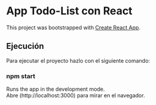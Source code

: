 # App Todo-List con React

This project was bootstrapped with [Create React App](https://github.com/facebook/create-react-app).

## Ejecución

Para ejecutar el proyecto hazlo con el siguiente comando:

### npm start

Runs the app in the development mode.\
Abre (http://localhost:3000) para mirar en el navegador.



